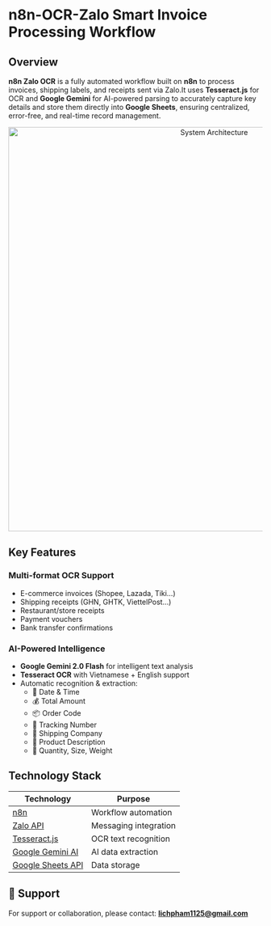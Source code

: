 # n8n-OCR-Zalo Smart Invoice Processing Workflow

## Overview
**n8n Zalo OCR** is a fully automated workflow built on **n8n** to process invoices, shipping labels, and receipts sent via Zalo.It uses **Tesseract.js** for OCR and **Google Gemini** for AI-powered parsing to accurately capture key details and store them directly into **Google Sheets**, ensuring centralized, error-free, and real-time record management.

<p align="center">
  <img src="https://github.com/user-attachments/assets/a149a3c0-5d34-4304-9d41-b03e377560e2" alt="System Architecture" width="800"/>
</p>

## Key Features

### Multi-format OCR Support
- E-commerce invoices (Shopee, Lazada, Tiki…)
- Shipping receipts (GHN, GHTK, ViettelPost…)
- Restaurant/store receipts
- Payment vouchers
- Bank transfer confirmations

### AI-Powered Intelligence
- **Google Gemini 2.0 Flash** for intelligent text analysis
- **Tesseract OCR** with Vietnamese + English support
- Automatic recognition & extraction:
  - 📅 Date & Time  
  - 💰 Total Amount  
  - 📦 Order Code  
  - 🚚 Tracking Number  
  - 🏢 Shipping Company  
  - 📝 Product Description  
  - 🔢 Quantity, Size, Weight  

## Technology Stack
| Technology | Purpose |
|------------|---------|
| [n8n](https://n8n.io/) | Workflow automation |
| [Zalo API](https://github.com/anhtai1907/n8n-nodes-zalo) | Messaging integration |
| [Tesseract.js](https://tesseract.projectnaptha.com/) | OCR text recognition |
| [Google Gemini AI](https://ai.google/) | AI data extraction |
| [Google Sheets API](https://developers.google.com/sheets/api) | Data storage |

## 📧 Support
For support or collaboration, please contact: **lichpham1125@gmail.com**
